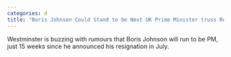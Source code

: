 ```yaml
---
categories: d
title: "Boris Johnson Could Stand to be Next UK Prime Minister truss Resignation Fires Starting Gun on OneWeek Leadership Competition"
---
```

Westminster is buzzing with rumours that Boris Johnson will run to be PM, just 15 weeks since he announced his resignation in July.